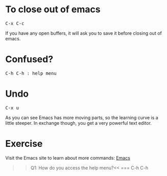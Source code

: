 # To close out of emacs

<pre>C-x C-c</pre>

If you have any open buffers, it will ask you to save it before closing out of emacs.

# Confused?

<pre>C-h C-h : help menu</pre>

# Undo

<pre>C-x u</pre>

As you can see Emacs has more moving parts, so the learning curve is a little steeper. In exchange though, you get a very powerful text editor. 

# Exercise

Visit the Emacs site to learn about more commands: [Emacs](https://www.gnu.org/software/emacs/)

>>Q1: How do you access the help menu?<<
=== C-h C-h
